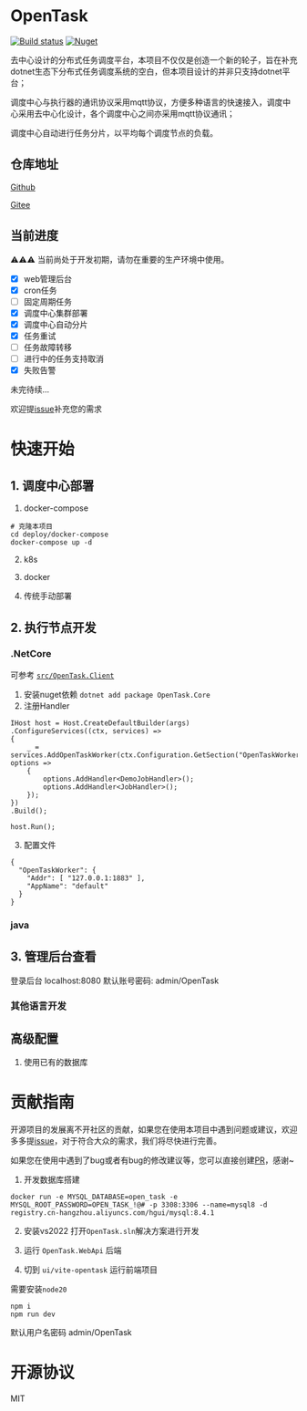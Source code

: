 # OpenTask

[![Build status](https://github.com/SpringHgui/OpenTask/workflows/build/badge.svg)](https://github.com/SpringHgui/OpenTask/actions)
[![Nuget](https://img.shields.io/nuget/v/OpenTask.Core)](https://www.nuget.org/packages/OpenTask.Core/)

去中心设计的分布式任务调度平台，本项目不仅仅是创造一个新的轮子，旨在补充dotnet生态下分布式任务调度系统的空白，但本项目设计的并非只支持dotnet平台；

调度中心与执行器的通讯协议采用mqtt协议，方便多种语言的快速接入，调度中心采用去中心化设计，各个调度中心之间亦采用mqtt协议通讯；

调度中心自动进行任务分片，以平均每个调度节点的负载。

## 仓库地址

[Github](https://github.com/SpringHgui/OpenTask)

[Gitee](https://gitee.com/SpringHgui/OpenTask)

## 当前进度
⚠⚠⚠ 当前尚处于开发初期，请勿在重要的生产环境中使用。

- [x] web管理后台
- [x] cron任务
- [ ] 固定周期任务
- [x] 调度中心集群部署
- [x] 调度中心自动分片
- [x] 任务重试
- [ ] 任务故障转移
- [ ] 进行中的任务支持取消
- [x] 失败告警

未完待续...

欢迎提[issue](https://github.com/SpringHgui/OpenTask/issues)补充您的需求
# 快速开始
## 1. 调度中心部署
1. docker-compose
```
# 克隆本项目
cd deploy/docker-compose
docker-compose up -d
```
2. k8s

3. docker

4. 传统手动部署

## 2. 执行节点开发
### .NetCore
可参考 [`src/OpenTask.Client` 
](https://github.com/SpringHgui/OpenTask/tree/f37696f51cf642a8dbf043fabb90568bdbf295e7/src/OpenTask.Client)

1. 安装nuget依赖 `dotnet add package OpenTask.Core`
2. 注册Handler
```
IHost host = Host.CreateDefaultBuilder(args)
.ConfigureServices((ctx, services) =>
{
    _ = services.AddOpenTaskWorker(ctx.Configuration.GetSection("OpenTaskWorker"), options =>
    {
        options.AddHandler<DemoJobHandler>();
        options.AddHandler<JobHandler>();
    });
})
.Build();

host.Run();
```
3. 配置文件
```
{
  "OpenTaskWorker": {
    "Addr": [ "127.0.0.1:1883" ],
    "AppName": "default"
  }
}
```
### java
## 3. 管理后台查看

登录后台 localhost:8080
默认账号密码:  admin/OpenTask

### 其他语言开发

## 高级配置
1. 使用已有的数据库


# 贡献指南

开源项目的发展离不开社区的贡献，如果您在使用本项目中遇到问题或建议，欢迎多多提[issue](https://github.com/SpringHgui/OpenTask/issues)，对于符合大众的需求，我们将尽快进行完善。

如果您在使用中遇到了bug或者有bug的修改建议等，您可以直接创建[PR](https://github.com/SpringHgui/OpenTask/pulls)，感谢~

1. 开发数据库搭建
```
docker run -e MYSQL_DATABASE=open_task -e MYSQL_ROOT_PASSWORD=OPEN_TASK_!@# -p 3308:3306 --name=mysql8 -d registry.cn-hangzhou.aliyuncs.com/hgui/mysql:8.4.1
```
2. 安装vs2022
打开`OpenTask.sln`解决方案进行开发

3. 运行 `OpenTask.WebApi` 后端

3. 切到 `ui/vite-opentask` 运行前端项目

需要安装`node20`
```
npm i
npm run dev
```

默认用户名密码 admin/OpenTask

# 开源协议
MIT
